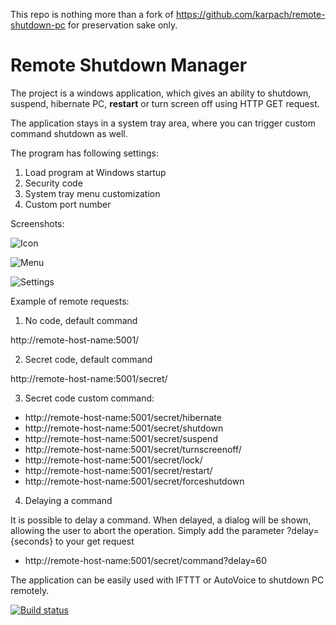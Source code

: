 This repo is nothing more than a fork of https://github.com/karpach/remote-shutdown-pc for preservation sake only.

# Remote Shutdown Manager
The project is a windows application, which gives an ability to shutdown, suspend, hibernate PC, **restart** or turn screen off using HTTP GET request.

The application stays in a system tray area, where you can trigger custom command shutdown as well.

The program has following settings:

1. Load program at Windows startup
2. Security code
3. System tray menu customization
4. Custom port number

Screenshots:

![Icon](Screenshots/Icon.png)

![Menu](Screenshots/Menu.png)

![Settings](Screenshots/Settings.png)

Example of remote requests:

1. No code, default command

http://remote-host-name:5001/

2. Secret code, default command

http://remote-host-name:5001/secret/

3. Secret code custom command:

* http://remote-host-name:5001/secret/hibernate
* http://remote-host-name:5001/secret/shutdown
* http://remote-host-name:5001/secret/suspend
* http://remote-host-name:5001/secret/turnscreenoff/
* http://remote-host-name:5001/secret/lock/
* http://remote-host-name:5001/secret/restart/
* http://remote-host-name:5001/secret/forceshutdown

4. Delaying a command

It is possible to delay a command. When delayed, a dialog will be shown, allowing the user to abort the operation.
Simply add the parameter ?delay={seconds} to your get request

* http://remote-host-name:5001/secret/command?delay=60

The application can be easily used with IFTTT or AutoVoice to shutdown PC remotely.

[![Build status](https://ci.appveyor.com/api/projects/status/u1txabmiwqqlgcot?svg=true)](https://ci.appveyor.com/project/karpach/remote-shutdown-pc)
